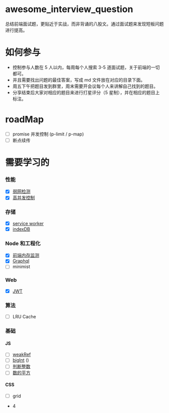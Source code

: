 # awesome_interview_question

总结前端面试题，更贴近于实战，而非背诵的八股文。通过面试题来发现短板问题进行提高。

# 如何参与

- 控制参与人数在 5 人以内，每周每个人搜索 3-5 道面试题，关于前端的一切都可。
- 并且需要找出问题的最佳答案，写成 md 文件放在对应的目录下面。
- 周五下午把题目发到群里，周末需要开会议每个人来讲解自己找到的题目。
- 分享结束后大家对相应的题目来进行打星评分（5 星制），并在相应的题目上标注。

# roadMap

- [ ] promise 并发控制 (p-limit / p-map)
- [ ] 断点续传

# 需要学习的

### 性能

- [x] [弱网检测](/src/performance/weakNet.md)
- [x] [高并发控制](/src/performance/rateLimit.md)

### 存储

- [x] [service worker](/src/store/serviceWorker.md)
- [x] [indexDB](/src//store/indexDB.md)

### Node 和工程化

- [x] [前端内存监测](/src/node/leak.md)
- [x] [Graphql](/src/node/graphql.md)
- [ ] minimist

### Web

- [x] [JWT](/src/web/jwt.md)

### 算法

- [ ] LRU Cache

### 基础

#### JS

- [ ] [weakRef](/src/basic/js/weakRef.md)
- [ ] [bigInt](/src/basic/js/bigInt.md) ()
- [ ] [判断整数](/src/basic/js/isInteger.md)
- [ ] [数的平方](/src/basic/js/pow.md)

#### CSS

- [ ] grid

- 4
